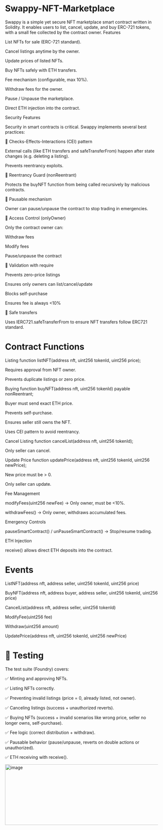 # Swappy-NFT-Marketplace
Swappy is a simple yet secure NFT marketplace smart contract written in Solidity. It enables users to list, cancel, update, and buy ERC-721 tokens, with a small fee collected by the contract owner.
Features

List NFTs for sale (ERC-721 standard).

Cancel listings anytime by the owner.

Update prices of listed NFTs.

Buy NFTs safely with ETH transfers.

Fee mechanism (configurable, max 10%).

Withdraw fees for the owner.

Pause / Unpause the marketplace.

Direct ETH injection into the contract.

Security Features

Security in smart contracts is critical. Swappy implements several best practices:

🔹 Checks-Effects-Interactions (CEI) pattern

External calls (like ETH transfers and safeTransferFrom) happen after state changes (e.g. deleting a listing).

Prevents reentrancy exploits.

🔹 Reentrancy Guard (nonReentrant)

Protects the buyNFT function from being called recursively by malicious contracts.

🔹 Pausable mechanism

Owner can pause/unpause the contract to stop trading in emergencies.

🔹 Access Control (onlyOwner)

Only the contract owner can:

Withdraw fees

Modify fees

Pause/unpause the contract

🔹 Validation with require

Prevents zero-price listings

Ensures only owners can list/cancel/update

Blocks self-purchase

Ensures fee is always <10%

🔹 Safe transfers

Uses IERC721.safeTransferFrom to ensure NFT transfers follow ERC721 standard.

# Contract Functions
Listing
function listNFT(address nft, uint256 tokenId, uint256 price);


Requires approval from NFT owner.

Prevents duplicate listings or zero price.

Buying
function buyNFT(address nft, uint256 tokenId) payable nonReentrant;


Buyer must send exact ETH price.

Prevents self-purchase.

Ensures seller still owns the NFT.

Uses CEI pattern to avoid reentrancy.

Cancel Listing
function cancelList(address nft, uint256 tokenId);


Only seller can cancel.

Update Price
function updatePrice(address nft, uint256 tokenId, uint256 newPrice);


New price must be > 0.

Only seller can update.

Fee Management

modifyFees(uint256 newFee) → Only owner, must be <10%.

withdrawFees() → Only owner, withdraws accumulated fees.

Emergency Controls

pauseSmartContract() / unPauseSmartContract() → Stop/resume trading.

ETH Injection

receive() allows direct ETH deposits into the contract.

# Events

ListNFT(address nft, address seller, uint256 tokenId, uint256 price)

BuyNFT(address nft, address buyer, address seller, uint256 tokenId, uint256 price)

CancelList(address nft, address seller, uint256 tokenId)

ModifyFee(uint256 fee)

Withdraw(uint256 amount)

UpdatePrice(address nft, uint256 tokenId, uint256 newPrice)

# 🧪 Testing

The test suite (Foundry) covers:

✅ Minting and approving NFTs.

✅ Listing NFTs correctly.

✅ Preventing invalid listings (price = 0, already listed, not owner).

✅ Canceling listings (success + unauthorized reverts).

✅ Buying NFTs (success + invalid scenarios like wrong price, seller no longer owns, self-purchase).

✅ Fee logic (correct distribution + withdraw).

✅ Pausable behavior (pause/unpause, reverts on double actions or unauthorized).

✅ ETH receiving with receive().

<img width="729" height="199" alt="image" src="https://github.com/user-attachments/assets/5fa6e2d4-bf49-417b-b1e5-34b7a62276f9" />
